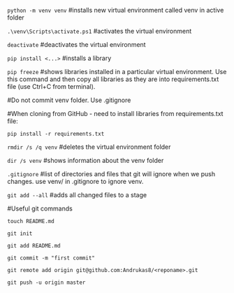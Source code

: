 ```python -m venv venv``` #installs new virtual environment called venv in active folder

```.\venv\Scripts\activate.ps1``` #activates the virtual environment

```deactivate``` #deactivates the virtual environment

```pip install <...>``` #installs a library

```pip freeze``` #shows libraries installed in a particular virtual environment. Use this command and then copy all libraries as they are into requirements.txt file (use Ctrl+C from terminal).

#Do not commit venv folder. Use .gitignore

#When cloning from GitHub - need to install libraries from requirements.txt file:

```pip install -r requirements.txt```

```rmdir /s /q venv``` #deletes the virtual environment folder

```dir /s venv``` #shows information about the venv folder

```.gitignore``` #list of directories and files that git will ignore when we push changes. use venv/ in .gitignore to ignore venv.

```git add --all``` #adds all changed files to a stage

#Useful git commands

```touch README.md```

```git init```

```git add README.md```

```git commit -m "first commit"```

```git remote add origin git@github.com:Andrukas8/<reponame>.git```

```git push -u origin master```
